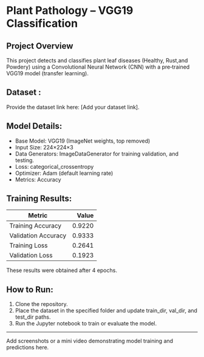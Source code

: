 # Plant Pathology – VGG19 Classification

## Project Overview
This project detects and classifies plant leaf diseases (Healthy, Rust,and Powdery) using a Convolutional Neural Network (CNN) with a pre‑trained VGG19 model (transfer learning).

## Dataset :
Provide the dataset link here: [Add your dataset link].

## Model Details:
-   Base Model: VGG19 (ImageNet weights, top removed)
-   Input Size: 224×224×3
-   Data Generators: ImageDataGenerator for training validation, and testing.
-   Loss: categorical_crossentropy
-   Optimizer: Adam (default learning rate)
-   Metrics: Accuracy

## Training Results: 


| Metric              |   Value |
|---------------------|--------:|
| Training Accuracy   | 0.9220 |
| Validation Accuracy | 0.9333 |
| Training Loss       | 0.2641 |
| Validation Loss     | 0.1923 |

These results were obtained after 4 epochs.

## How to Run:
1.  Clone the repository.
2.  Place the dataset in the specified folder and update train_dir,
    val_dir, and test_dir paths.
3.  Run the Jupyter notebook to train or evaluate the model.
---
Add screenshots or a mini video demonstrating model training and
predictions here.

